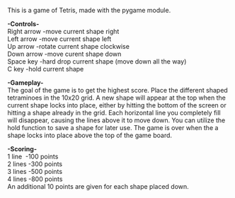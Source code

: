 This is a game of Tetris, made with the pygame module.

<b>-Controls-</b><br />
Right arrow -move current shape right<br />
Left arrow -move current shape left<br />
Up arrow -rotate current shape clockwise<br />
Down arrow -move curent shape down<br />
Space key -hard drop current shape (move down all the way)<br />
C key -hold current shape

<b>-Gameplay-</b><br />
The goal of the game is to get the highest score.
Place the different shaped tetraminoes in the 10x20 grid.
A new shape will appear at the top when the current shape locks into place, either by hitting the bottom of the screen or hitting a shape already in the grid.
Each horizontal line you completely fill will disappear, causing the lines above it to move down.
You can utilize the hold function to save a shape for later use.
The game is over when the a shape locks into place above the top of the game board.

<b>-Scoring-</b><br />
1 line &nbsp;-100 points<br />
2 lines -300 points<br />
3 lines -500 points<br />
4 lines -800 points<br />
An additional 10 points are given for each shape placed down.
